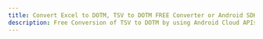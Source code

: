 ---title: Convert Excel to DOTM, TSV to DOTM FREE Converter or Android SDKdescription: Free Conversion of TSV to DOTM by using Android Cloud APIs & SDKs. Also Create, Edit & Render Microsoft Excel, CSV and SpreadsheetML worksheets or spreadsheet in the Cloud.---